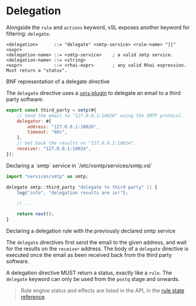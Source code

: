 # Delegation

Alongside the `rule` and `actions` keyword, vSL exposes another keyword for filtering: `delegate`.

```bnf
<delegation>      ::= "delegate" <smtp-service> <rule-name> "||" <expr>
<delegation-name> ::= <smtp-service>    ; a valid smtp service.
<delegation-name> ::= <string>
<expr>            ::= <rhai-expr>       ; any valid Rhai expression. Must return a "status".
```
<p class="ann"> BNF representation of a delegate directive </p>

The `delegate` directive uses a [`smtp` plugin](../ref/plugins/smtp.md) to delegate an email to a third party software:

```js
export const third_party = smtp(#{
    // Send the email to "127.0.0.1:10026" using the SMTP protocol.
    delegator: #{
        address: "127.0.0.1:10026",
        timeout: "60s",
    },
    // Get back the results on "127.0.0.1:10024".
    receiver: "127.0.0.1:10024",
});
```

<p class="ann"> Declaring a `smtp` service in `/etc/vsmtp/services/smtp.vsl` </p>

```js
import "services/smtp" as smtp;

delegate smtp::third_party "delegate to third party" || {
    log("info", "delegation results are in!");

    // ...

    return next();
}
```
<p class="ann"> Declaring a delegation rule with the previously declared smtp service </p>

The `delegate` directives first send the email to the given address, and wait for the results on the `receiver` address.
The body of a `delegate` directive is executed once the email as been received back from the third party software.

A delegation directive MUST return a status, exactly like a `rule`.
The `delegate` keyword can only be used from the `postq` stage and onwards.

> Rule engine status and effects are listed in the API, in the [rule state reference](../ref/vSL/api/fn::global::rule_state.md).
